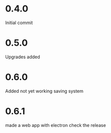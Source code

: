 # 0.4.0
Initial commit
# 0.5.0
Upgrades added
# 0.6.0
Added not yet working saving system
# 0.6.1
made a web app with electron check the release

